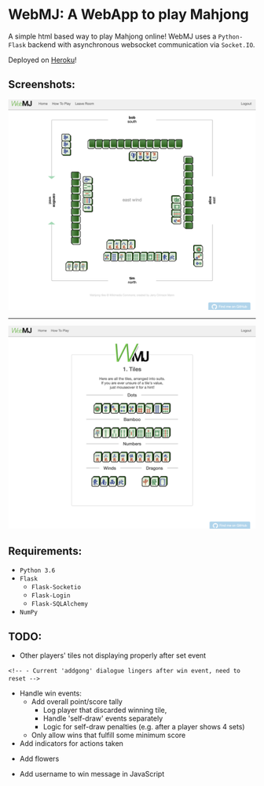 # WebMJ: A WebApp to play Mahjong

A simple html based way to play Mahjong online!
WebMJ uses a `Python-Flask` backend with asynchronous websocket communication via `Socket.IO`.

Deployed on [Heroku](https://web-mj.herokuapp.com)!

## Screenshots:

![A game in progress](Images/MJ_6.png)

---

![Tutorial screen](Images/MJ_2.png)

## Requirements:
- `Python 3.6`
- `Flask`
  - `Flask-Socketio`
  - `Flask-Login`
  - `Flask-SQLAlchemy`
- `NumPy`

## TODO:
- Other players' tiles not displaying properly after set event
<!-- - Implement 'addgong' check to every turn  *(added, needs testing)* -->
    <!-- - Current 'addgong' dialogue lingers after win event, need to reset -->
- Handle win events:
  <!-- - ~~(calculate points for winner)~~ -->
  <!-- - ~~*Show winning points on client side~~ -->
  - Add overall point/score tally
    - Log player that discarded winning tile,
    - Handle 'self-draw' events separately
    - Logic for self-draw penalties (e.g. after a player shows 4 sets)
  - Only allow wins that fulfill some minimum score
- Add indicators for actions taken
<!-- - Logic to handle running out of tiles *(added, needs testing)* -->
- Add flowers
<!-- - Add screenshots to readme -->
- Add username to win message in JavaScript
